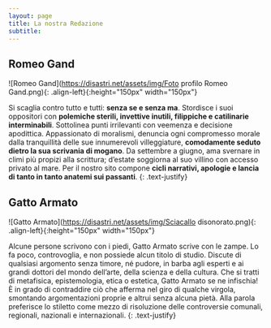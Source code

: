 ```yaml
---
layout: page
title: La nostra Redazione
subtitle: 
---
```

## Romeo Gand
![Romeo Gand](https://disastri.net/assets/img/Foto profilo Romeo Gand.png){: .align-left}{:height="150px" width="150px"} 

Si scaglia contro tutto e tutti: **senza se e senza ma**. Stordisce i suoi oppositori con **polemiche sterili, invettive inutili, filippiche e catilinarie interminabili**. Sottolinea punti irrilevanti con veemenza e decisione apodittica. Appassionato di moralismi, denuncia ogni compromesso morale dalla tranquillità delle sue innumerevoli villeggiature, **comodamente seduto dietro la sua scrivania di mogano**. Da settembre a giugno, ama svernare in climi più propizi alla scrittura; d’estate soggiorna al suo villino con accesso privato al mare. Per il nostro sito compone **cicli narrativi, apologie e lancia di tanto in tanto anatemi sui passanti**. 
{: .text-justify}

<a name="Gatto Armato"></a>
## Gatto Armato
![Gatto Armato](https://disastri.net/assets/img/Sciacallo disonorato.png){: .align-left}{:height="150px" width="150px"} 

Alcune persone scrivono con i piedi, Gatto Armato scrive con le zampe. Lo fa poco, controvoglia, e non possiede alcun titolo di studio. Discute di qualsiasi argomento senza timore, né pudore, in barba agli esperti e ai grandi dottori del mondo dell’arte, della scienza e della cultura. Che si tratti di metafisica, epistemologia, etica o estetica, Gatto Armato se ne infischia! È in grado di contraddire ciò che afferma nel giro di qualche virgola, smontando argomentazioni proprie e altrui senza alcuna pietà. Alla parola preferisce lo stiletto come mezzo di risoluzione delle controversie comunali, regionali, nazionali e internazionali.
{: .text-justify}



